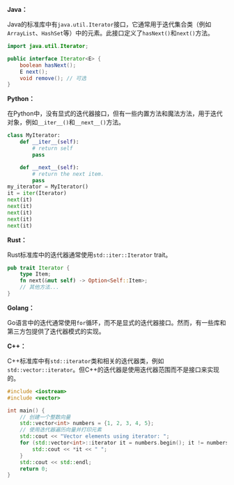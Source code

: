 

**Java：**

Java的标准库中有`java.util.Iterator`接口，它通常用于迭代集合类（例如`ArrayList`、`HashSet`等）中的元素。此接口定义了`hasNext()`和`next()`方法。

```java
import java.util.Iterator;

public interface Iterator<E> {
    boolean hasNext();
    E next();
    void remove(); // 可选
}
```

**Python：**

在Python中，没有显式的迭代器接口，但有一些内置方法和魔法方法，用于迭代对象，例如`__iter__()`和`__next__()`方法。

```python
class MyIterator:
    def __iter__(self):
        # return self
        pass

    def __next__(self):
        # return the next item.
        pass
my_iterator = MyIterator()
it = iter(Iterator)
next(it)
next(it)
next(it)
next(it)
next(it)
```

**Rust：**

Rust标准库中的迭代器通常使用`std::iter::Iterator` trait。

```rust
pub trait Iterator {
    type Item;
    fn next(&mut self) -> Option<Self::Item>;
    // 其他方法...
}
```

**Golang：**

Go语言中的迭代通常使用`for`循环，而不是显式的迭代器接口。然而，有一些库和第三方包提供了迭代器模式的实现。

**C++：**

C++标准库中有`std::iterator`类和相关的迭代器类，例如`std::vector::iterator`。但C++的迭代器是使用迭代器范围而不是接口来实现的。
```c++
#include <iostream>
#include <vector>

int main() {
    // 创建一个整数向量
    std::vector<int> numbers = {1, 2, 3, 4, 5};
    // 使用迭代器遍历向量并打印元素
    std::cout << "Vector elements using iterator: ";
    for (std::vector<int>::iterator it = numbers.begin(); it != numbers.end(); ++it) {
        std::cout << *it << " ";
    }
    std::cout << std::endl;
    return 0;
}

```